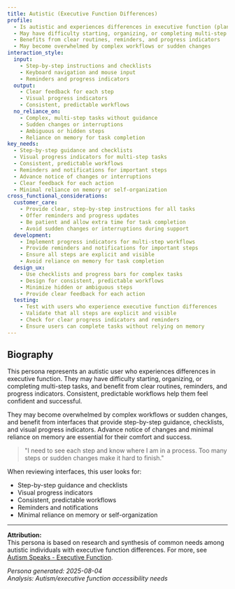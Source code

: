 ```yaml
---
title: Autistic (Executive Function Differences)
profile:
  - Is autistic and experiences differences in executive function (planning, organization, task switching)
  - May have difficulty starting, organizing, or completing multi-step tasks
  - Benefits from clear routines, reminders, and progress indicators
  - May become overwhelmed by complex workflows or sudden changes
interaction_style:
  input:
    - Step-by-step instructions and checklists
    - Keyboard navigation and mouse input
    - Reminders and progress indicators
  output:
    - Clear feedback for each step
    - Visual progress indicators
    - Consistent, predictable workflows
  no_reliance_on:
    - Complex, multi-step tasks without guidance
    - Sudden changes or interruptions
    - Ambiguous or hidden steps
    - Reliance on memory for task completion
key_needs:
  - Step-by-step guidance and checklists
  - Visual progress indicators for multi-step tasks
  - Consistent, predictable workflows
  - Reminders and notifications for important steps
  - Advance notice of changes or interruptions
  - Clear feedback for each action
  - Minimal reliance on memory or self-organization
cross_functional_considerations:
  customer_care:
    - Provide clear, step-by-step instructions for all tasks
    - Offer reminders and progress updates
    - Be patient and allow extra time for task completion
    - Avoid sudden changes or interruptions during support
  development:
    - Implement progress indicators for multi-step workflows
    - Provide reminders and notifications for important steps
    - Ensure all steps are explicit and visible
    - Avoid reliance on memory for task completion
  design_ux:
    - Use checklists and progress bars for complex tasks
    - Design for consistent, predictable workflows
    - Minimize hidden or ambiguous steps
    - Provide clear feedback for each action
  testing:
    - Test with users who experience executive function differences
    - Validate that all steps are explicit and visible
    - Check for clear progress indicators and reminders
    - Ensure users can complete tasks without relying on memory
---
```


## Biography

This persona represents an autistic user who experiences differences in executive function. They may have difficulty starting, organizing, or completing multi-step tasks, and benefit from clear routines, reminders, and progress indicators. Consistent, predictable workflows help them feel confident and successful.

They may become overwhelmed by complex workflows or sudden changes, and benefit from interfaces that provide step-by-step guidance, checklists, and visual progress indicators. Advance notice of changes and minimal reliance on memory are essential for their comfort and success.

> "I need to see each step and know where I am in a process. Too many steps or sudden changes make it hard to finish."

When reviewing interfaces, this user looks for:
- Step-by-step guidance and checklists
- Visual progress indicators
- Consistent, predictable workflows
- Reminders and notifications
- Minimal reliance on memory or self-organization

---

**Attribution:**  
This persona is based on research and synthesis of common needs among autistic individuals with executive function differences. For more, see [Autism Speaks - Executive Function](https://www.autismspeaks.org/executive-function).

*Persona generated: 2025-08-04*  
*Analysis: Autism/executive function accessibility needs*
